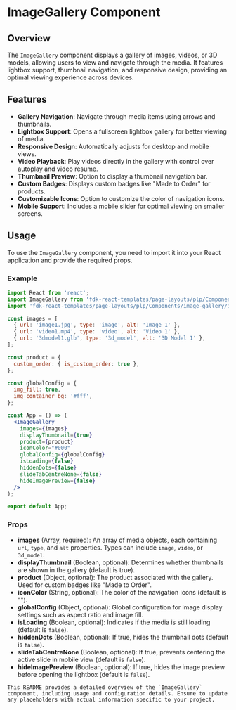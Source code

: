 # ImageGallery Component

## Overview
The `ImageGallery` component displays a gallery of images, videos, or 3D models, allowing users to view and navigate through the media. It features lightbox support, thumbnail navigation, and responsive design, providing an optimal viewing experience across devices.

## Features
- **Gallery Navigation**: Navigate through media items using arrows and thumbnails.
- **Lightbox Support**: Opens a fullscreen lightbox gallery for better viewing of media.
- **Responsive Design**: Automatically adjusts for desktop and mobile views.
- **Video Playback**: Play videos directly in the gallery with control over autoplay and video resume.
- **Thumbnail Preview**: Option to display a thumbnail navigation bar.
- **Custom Badges**: Displays custom badges like "Made to Order" for products.
- **Customizable Icons**: Option to customize the color of navigation icons.
- **Mobile Support**: Includes a mobile slider for optimal viewing on smaller screens.

## Usage
To use the `ImageGallery` component, you need to import it into your React application and provide the required props.

### Example
```jsx
import React from 'react';
import ImageGallery from 'fdk-react-templates/page-layouts/plp/Components/image-gallery/image-gallery';
import 'fdk-react-templates/page-layouts/plp/Components/image-gallery/image-gallery.css';

const images = [
  { url: 'image1.jpg', type: 'image', alt: 'Image 1' },
  { url: 'video1.mp4', type: 'video', alt: 'Video 1' },
  { url: '3dmodel1.glb', type: '3d_model', alt: '3D Model 1' },
];

const product = {
  custom_order: { is_custom_order: true },
};

const globalConfig = {
  img_fill: true,
  img_container_bg: '#fff',
};

const App = () => (
  <ImageGallery
    images={images}
    displayThumbnail={true}
    product={product}
    iconColor="#000"
    globalConfig={globalConfig}
    isLoading={false}
    hiddenDots={false}
    slideTabCentreNone={false}
    hideImagePreview={false}
  />
);

export default App;

```


### Props
- **images** (Array, required): An array of media objects, each containing `url`, `type`, and `alt` properties. Types can include `image`, `video`, or `3d_model`.
- **displayThumbnail** (Boolean, optional): Determines whether thumbnails are shown in the gallery (default is true).
- **product** (Object, optional): The product associated with the gallery. Used for custom badges like "Made to Order".
- **iconColor** (String, optional): The color of the navigation icons (default is "").
- **globalConfig** (Object, optional): Global configuration for image display settings such as aspect ratio and image fill.
- **isLoading** (Boolean, optional): Indicates if the media is still loading (default is `false`).
- **hiddenDots** (Boolean, optional): If true, hides the thumbnail dots (default is `false`).
- **slideTabCentreNone** (Boolean, optional): If true, prevents centering the active slide in mobile view (default is `false`).
- **hideImagePreview** (Boolean, optional): If true, hides the image preview before opening the lightbox (default is `false`).

```
This README provides a detailed overview of the `ImageGallery` component, including usage and configuration details. Ensure to update any placeholders with actual information specific to your project.
